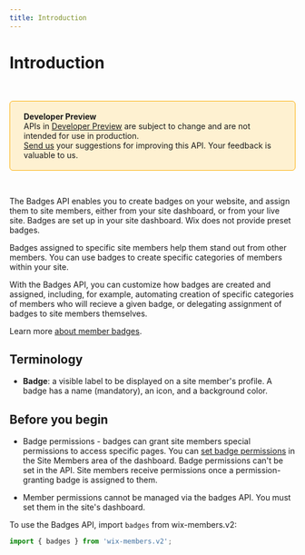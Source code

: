 ```yaml
---
title: Introduction
---
```

# Introduction

&nbsp;

<div style="background-color: #FEF1D1; padding: 18px 24px; border-radius: 6px; border: 1px solid #FDB10C; box-sizing: border-box; display: inline-block">
    <b>Developer Preview</b>
    <br/>
    <span>APIs in <a href="https://www.wix.com/velo/reference/api-overview/developer-preview">Developer Preview</a> are subject to change and are not intended for use in production.<br/><a href="mailto:velo-preview-feedback@wix.com">Send us</a> your suggestions for improving this API. Your feedback is valuable to us.</span>
</div>

&nbsp;

<!--
> __Note__: This module is [universal](/api-overview/api-versions#universal-modules). Functions in this module can run on both the backend and frontend, unless specified otherwise.
-->
The Badges API enables you to create badges on your website, and assign them to site members, either from your site dashboard, or from your live site. Badges are set up in your site dashboard. Wix does not provide preset badges.

Badges assigned to specific site members help them stand out from other members. You can use badges to create specific categories of members within your site.

With the Badges API, you can customize how badges are created and assigned, including, for example, automating creation of specific categories of members who will recieve a given badge, or delegating assignment of badges to site members themselves.

Learn more [about member badges](https://support.wix.com/en/article/about-member-badges).

## Terminology

* **Badge**: a visible label to be displayed on a site member's profile. A badge has a name (mandatory), an icon, and a background color.

## Before you begin

* Badge permissions - badges can grant site members special permissions to access specific pages.  You can [set badge permissions](https://support.wix.com/en/article/setting-permissions-for-a-member-badge) in the Site Members area of the dashboard.  Badge permissions can't be set in the API.  Site members receive permissions once a permission-granting badge is assigned to them.  

* Member permissions cannot be managed via the badges API. You must set them in the site's dashboard.

To use the Badges API,
import `badges` from wix-members.v2:

```js
import { badges } from 'wix-members.v2';
```
